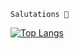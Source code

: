 ```
Salutations 👋
```
[![Top Langs](https://github-readme-stats.vercel.app/api/top-langs/?username=Peekaey&theme=cobalt&layout=compact)](https://github.com/anuraghazra/github-readme-stats)


<!--
**Peekaayy/Peekaayy** is a ✨ _special_ ✨ repository because its `README.md` (this file) appears on your GitHub profile.


Here are some ideas to get you started:

- 🔭 I’m currently working on ...
- 🌱 I’m currently learning ...
- 👯 I’m looking to collaborate on ...
- 🤔 I’m looking for help with ...
- 💬 Ask me about ...
- 📫 How to reach me: ...
- 😄 Pronouns: ...
- ⚡ Fun fact: ...
-->
